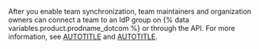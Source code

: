 After you enable team synchronization, team maintainers and organization owners can connect a team to an IdP group on {% data variables.product.prodname_dotcom %} or through the API. For more information, see [AUTOTITLE](/organizations/organizing-members-into-teams/synchronizing-a-team-with-an-identity-provider-group) and [AUTOTITLE](/rest/teams#team-sync).
